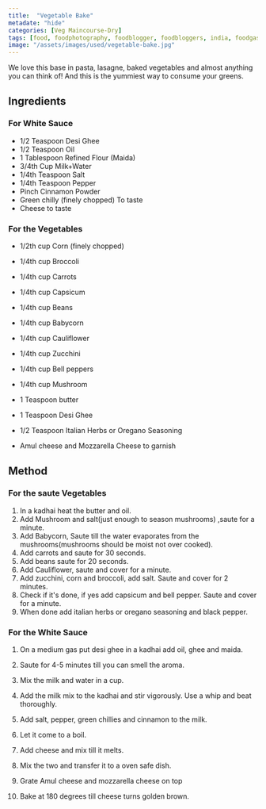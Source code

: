 ```yaml
---
title:  "Vegetable Bake"
metadate: "hide"
categories: [Veg Maincourse-Dry]
tags: [food, foodphotography, foodblogger, foodbloggers, india, foodgasm, indianfood, love, foodcoma, foodporn,indiancooking, indianrecipe, foodlovers, indianfood, indianfoodbloggers, foodiesofinstagram, foodlove, indian, indiancouple, eatlocal, eathealthy, eatwell, desifood, trending, tasty, taste, yummyinmytummy, foodie, instafood, instafoodie, foodstagram, instagood, passionatepaprika, foodblog, easy, indian, recipe, mothersrecipe, cooking, easycooking, easyrecipe, simple, simplefood, vegetarian, whitesauce, pasta, bake, lasagne ]
image: "/assets/images/used/vegetable-bake.jpg"
---
```


We love this base in pasta, lasagne, baked vegetables and almost anything you can think of! And this is the yummiest way to consume your greens. 

## Ingredients

### For White Sauce 

- 1/2 Teaspoon Desi Ghee
- 1/2 Teaspoon Oil
- 1 Tablespoon Refined Flour (Maida)
- 3/4th Cup Milk+Water
- 1/4th Teaspoon Salt
- 1/4th Teaspoon Pepper
- Pinch Cinnamon Powder
- Green chilly (finely chopped) To taste
- Cheese to taste 

### For the Vegetables

- 1/2th cup Corn (finely chopped)
- 1/4th cup Broccoli
- 1/4th cup Carrots
- 1/4th cup Capsicum
- 1/4th cup Beans
- 1/4th cup Babycorn
- 1/4th cup Cauliflower
- 1/4th cup Zucchini
- 1/4th cup Bell peppers
- 1/4th cup Mushroom
- 1 Teaspoon butter
- 1 Teaspoon Desi Ghee
- 1/2 Teaspoon Italian Herbs or Oregano Seasoning

- Amul cheese and Mozzarella Cheese to garnish

## Method

### For the saute Vegetables
1. In a kadhai heat the butter and oil.
2. Add Mushroom and salt(just enough to season mushrooms) ,saute for a minute.
3. Add Babycorn, Saute till the water evaporates from the mushrooms(mushrooms should be moist not over cooked).
4. Add carrots and saute for 30 seconds.
5. Add beans saute for 20 seconds.
6. Add Cauliflower, saute and cover for a minute.
7. Add zucchini, corn and broccoli, add salt. Saute and cover for 2 minutes.
8. Check if it's done, if yes add capsicum and bell pepper. Saute and cover for a minute. 
9. When done add italian herbs or oregano seasoning and black pepper.

### For the White Sauce

1. On a medium gas put desi ghee in a kadhai add oil, ghee and maida. 
2. Saute for 4-5 minutes till you can smell the aroma. 
3. Mix the milk and water in a cup.
4. Add the milk mix to the kadhai and stir vigorously. Use a whip and beat thoroughly.
5. Add salt, pepper, green chillies and cinnamon to the milk.
6. Let it come to a boil.  
7. Add cheese and mix till it melts. 

8. Mix the two and transfer it to a oven safe dish.
9. Grate Amul cheese and mozzarella cheese on top 
10. Bake at 180 degrees till cheese turns golden brown.  